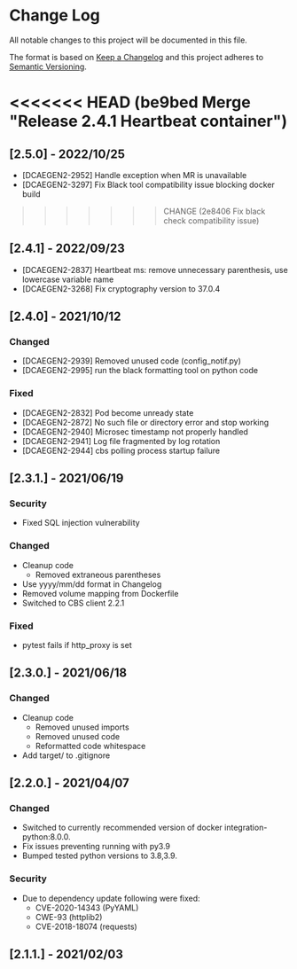 # Change Log
All notable changes to this project will be documented in this file.

The format is based on [Keep a Changelog](http://keepachangelog.com/)
and this project adheres to [Semantic Versioning](http://semver.org/).

<<<<<<< HEAD   (be9bed Merge "Release 2.4.1 Heartbeat container")
=======
## [2.5.0] - 2022/10/25
- [DCAEGEN2-2952] Handle exception when MR is unavailable
- [DCAEGEN2-3297] Fix Black tool compatibility issue blocking docker build

>>>>>>> CHANGE (2e8406 Fix black check compatibility issue)
## [2.4.1] - 2022/09/23
- [DCAEGEN2-2837] Heartbeat ms: remove unnecessary parenthesis, use lowercase variable name
- [DCAEGEN2-3268] Fix cryptography version to 37.0.4

## [2.4.0] - 2021/10/12
### Changed
- [DCAEGEN2-2939] Removed unused code (config\_notif.py)
- [DCAEGEN2-2995] run the black formatting tool on python code
### Fixed
- [DCAEGEN2-2832] Pod become unready state
- [DCAEGEN2-2872] No such file or directory error and stop working
- [DCAEGEN2-2940] Microsec timestamp not properly handled
- [DCAEGEN2-2941] Log file fragmented by log rotation
- [DCAEGEN2-2944] cbs polling process startup failure


## [2.3.1.] - 2021/06/19
### Security
- Fixed SQL injection vulnerability
### Changed
- Cleanup code
  - Removed extraneous parentheses
- Use yyyy/mm/dd format in Changelog
- Removed volume mapping from Dockerfile
- Switched to CBS client 2.2.1
### Fixed
- pytest fails if http\_proxy is set


## [2.3.0.] - 2021/06/18
### Changed
- Cleanup code
  - Removed unused imports
  - Removed unused code
  - Reformatted code whitespace
- Add target/ to .gitignore


## [2.2.0.] - 2021/04/07
### Changed
- Switched to currently recommended version of docker integration-python:8.0.0.
- Fix issues preventing running with py3.9
- Bumped tested python versions to 3.8,3.9.
### Security
- Due to dependency update following were fixed:
  - CVE-2020-14343 (PyYAML)
  - CWE-93 (httplib2)
  - CVE-2018-18074 (requests)

## [2.1.1.] - 2021/02/03
